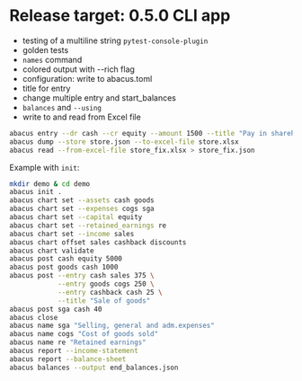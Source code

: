 # Release target: 0.5.0 CLI app

- testing of a multiline string `pytest-console-plugin`
- golden tests
- `names` command
- colored output with --rich flag
- configuration: write to abacus.toml
- title for entry
- change multiple entry and start_balances
- `balances` and `--using`
- write to and read from Excel file

```bash
abacus entry --dr cash --cr equity --amount 1500 --title "Pay in shareholder capital" --push store.json
abacus dump --store store.json --to-excel-file store.xlsx
abacus read --from-excel-file store_fix.xlsx > store_fix.json
```

Example with `init`:

```bash
mkdir demo & cd demo
abacus init .
abacus chart set --assets cash goods
abacus chart set --expenses cogs sga 
abacus chart set --capital equity 
abacus chart set --retained_earnings re 
abacus chart set --income sales
abacus chart offset sales cashback discounts  
abacus chart validate
abacus post cash equity 5000
abacus post goods cash 1000
abacus post --entry cash sales 375 \
            --entry goods cogs 250 \
            --entry cashback cash 25 \
            --title "Sale of goods"
abacus post sga cash 40
abacus close
abacus name sga "Selling, general and adm.expenses"
abacus name cogs "Cost of goods sold"
abacus name re "Retained earnings"
abacus report --income-statement
abacus report --balance-sheet
abacus balances --output end_balances.json
```
